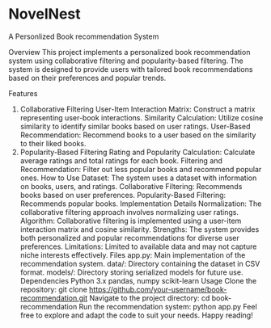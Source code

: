 # NovelNest
A Personlized Book recommendation System

Overview
This project implements a personalized book recommendation system using collaborative filtering and popularity-based filtering. The system is designed to provide users with tailored book recommendations based on their preferences and popular trends.

Features
1. Collaborative Filtering
User-Item Interaction Matrix: Construct a matrix representing user-book interactions.
Similarity Calculation: Utilize cosine similarity to identify similar books based on user ratings.
User-Based Recommendation: Recommend books to a user based on the similarity to their liked books.
2. Popularity-Based Filtering
Rating and Popularity Calculation: Calculate average ratings and total ratings for each book.
Filtering and Recommendation: Filter out less popular books and recommend popular ones.
How to Use
Dataset: The system uses a dataset with information on books, users, and ratings.
Collaborative Filtering: Recommends books based on user preferences.
Popularity-Based Filtering: Recommends popular books.
Implementation Details
Normalization: The collaborative filtering approach involves normalizing user ratings.
Algorithm: Collaborative filtering is implemented using a user-item interaction matrix and cosine similarity.
Strengths: The system provides both personalized and popular recommendations for diverse user preferences.
Limitations: Limited to available data and may not capture niche interests effectively.
Files
app.py: Main implementation of the recommendation system.
data/: Directory containing the dataset in CSV format.
models/: Directory storing serialized models for future use.
Dependencies
Python 3.x
pandas, numpy
scikit-learn
Usage
Clone the repository: git clone https://github.com/your-username/book-recommendation.git
Navigate to the project directory: cd book-recommendation
Run the recommendation system: python app.py
Feel free to explore and adapt the code to suit your needs. Happy reading!
